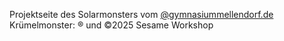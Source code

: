 Projektseite des Solarmonsters vom <a href="https://gymnasiummellendorf.de">@gymnasiummellendorf.de</a><br>
Krümelmonster: ® und ©2025 Sesame Workshop
